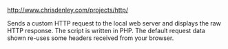 http://www.chrisdenley.com/projects/http/

Sends a custom HTTP request to the local web server and displays the raw HTTP response. The script is written in PHP. The default request data shown re-uses some headers received from your browser.